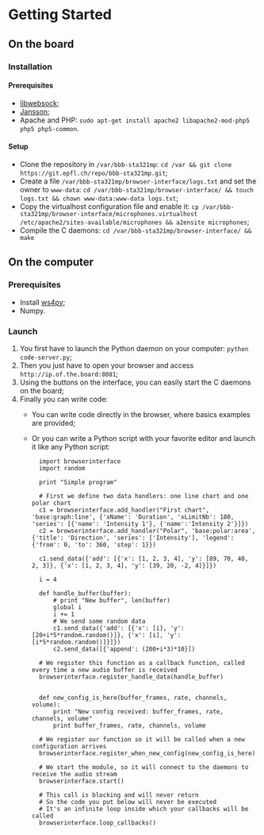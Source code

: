 # Getting Started

## On the board

### Installation

#### Prerequisites

* [libwebsock](https://github.com/payden/libwebsock);
* [Jansson](http://www.digip.org/jansson/);
* Apache and PHP: `sudo apt-get install apache2 libapache2-mod-php5 php5 php5-common`.

#### Setup

* Clone the repository in `/var/bbb-sta321mp`: `cd /var && git clone https://git.epfl.ch/repo/bbb-sta321mp.git`;
* Create a file `/var/bbb-sta321mp/browser-interface/logs.txt` and set the owner to `www-data`: `cd /var/bbb-sta321mp/browser-interface/ && touch logs.txt && chown www-data:www-data logs.txt`;
* Copy the virtualhost configuration file and enable it: `cp /var/bbb-sta321mp/browser-interface/microphones.virtualhost /etc/apache2/sites-available/microphones && a2ensite microphones`;
* Compile the C daemons: `cd /var/bbb-sta321mp/browser-interface/ && make`

## On the computer

### Prerequisites

* Install [ws4py](https://ws4py.readthedocs.io/en/latest/);
* Numpy.


### Launch

1. You first have to launch the Python daemon on your computer: `python code-server.py`;
2. Then you just have to open your browser and access `http://ip.of.the.board:8081`;
3. Using the buttons on the interface, you can easily start the C daemons on the board;
4. Finally you can write code:
    - You can write code directly in the browser, where basics examples are provided;
    - Or you can write a Python script with your favorite editor and launch it like any Python script:

            import browserinterface
            import random

            print "Simple program"

            # First we define two data handlers: one line chart and one polar chart
            c1 = browserinterface.add_handler("First chart", 'base:graph:line', {'xName': 'Duration', 'xLimitNb': 180, 'series': [{'name': 'Intensity 1'}, {'name':'Intensity 2'}]})
            c2 = browserinterface.add_handler("Polar", 'base:polar:area', {'title': 'Direction', 'series': ['Intensity'], 'legend': {'from': 0, 'to': 360, 'step': 1}})

            c1.send_data({'add': [{'x': [1, 2, 3, 4], 'y': [89, 70, 40, 2, 3]}, {'x': [1, 2, 3, 4], 'y': [39, 20, -2, 4]}]})

            i = 4

            def handle_buffer(buffer):
                # print "New buffer", len(buffer)
                global i
                i += 1
                # We send some random data
                c1.send_data({'add': [{'x': [i], 'y': [20+i*5*random.random()]}, {'x': [i], 'y': [i*5*random.random()]}]})
                c2.send_data([{'append': (200+i*3)*10}])

            # We register this function as a callback function, called every time a new audio buffer is received
            browserinterface.register_handle_data(handle_buffer)


            def new_config_is_here(buffer_frames, rate, channels, volume):
                print "New config received: buffer_frames, rate, channels, volume"
                print buffer_frames, rate, channels, volume

            # We register our function so it will be called when a new configuration arrives
            browserinterface.register_when_new_config(new_config_is_here)

            # We start the module, so it will connect to the daemons to receive the audio stream
            browserinterface.start()

            # This call is blocking and will never return
            # So the code you put below will never be executed
            # It's an infinite loop inside which your callbacks will be called
            browserinterface.loop_callbacks()
